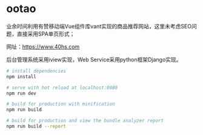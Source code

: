 # ootao
 业余时间利用有赞移动端Vue组件库vant实现的商品推荐网站，这里未考虑SEO问题，直接采用SPA单页形式；

 网址：https://www.40hs.com

 后台管理系统采用iview实现，Web Service采用python框架Django实现。


``` bash
# install dependencies
npm install

# serve with hot reload at localhost:8080
npm run dev

# build for production with minification
npm run build

# build for production and view the bundle analyzer report
npm run build --report
```
